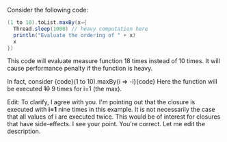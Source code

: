 Consider the following code:

```scala
(1 to 10).toList.maxBy(x⇒{
  Thread.sleep(1000) // heavy computation here
  println("Evaluate the ordering of " + x)
  x
})
```

This code will evaluate measure function 18 times instead of 10 times.
It will cause performance penalty if the function is heavy.

In fact, consider {code}(1 to 10).maxBy{i => -i}{code} Here the function will be executed ~~10~~ 9 times for i=1 (the max).

Edit: To clarify, I agree with you. I'm pointing out that the closure is executed with **i=1** nine times in this example. It is not necessarily the case that all values of i are executed twice. This would be of interest for closures that have side-effects.
I see your point. You're correct. Let me edit the description.
